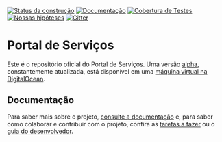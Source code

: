 [![Status da construção](https://snap-ci.com/servicosgovbr/portal-de-servicos/branch/master/build_image)](https://snap-ci.com/servicosgovbr/portal-de-servicos/branch/master)
[![Documentação](https://img.shields.io/badge/docs-latest-brightgreen.svg)](http://servicosgovbr.github.io/portal-de-servicos/)
[![Cobertura de Testes](https://coveralls.io/repos/servicosgovbr/portal-de-servicos/badge.svg?branch=master)](https://coveralls.io/r/servicosgovbr/portal-de-servicos?branch=master)
[![Nossas hipóteses](https://badge.waffle.io/servicosgovbr/portal-de-servicos.svg?label=in%20progress&title=Nossas%20hipóteses)](http://waffle.io/servicosgovbr/portal-de-servicos)
[![Gitter](https://badges.gitter.im/Fale%20conosco.svg)](https://gitter.im/servicosgovbr/portal-de-servicos?utm_source=badge&utm_medium=badge&utm_campaign=pr-badge)

Portal de Serviços
====

Este é o repositório oficial do Portal de Serviços. Uma versão [alpha](http://en.wikipedia.org/wiki/Software_release_life_cycle#Alpha), constantemente atualizada, está disponível em uma [máquina virtual na DigitalOcean](http://104.236.231.239/).

Documentação
-----

Para saber mais sobre o projeto, [consulte a documentação](http://servicosgovbr.github.io/portal-de-servicos/) e,
para saber como colaborar e contribuir com o projeto, confira as [tarefas a fazer][ISSUES] ou o
[guia do desenvolvedor](http://servicosgovbr.github.io/portal-de-servicos/desenvolvimento/index.html).

[ISSUES]:https://github.com/servicosgovbr/portal-de-servicos/issues
